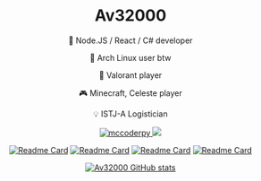 <h1 align="center">Av32000</h1>

<div align="center">

💾 Node.JS / React / C# developer

🩵 Arch Linux user btw
  
🔫 Valorant player

🎮 Minecraft, Celeste player

💡 ISTJ-A Logistician

<a href="https://discord.com/users/593436735380127770"><img src="https://komarev.com/ghpvc/?username=Av32000&style=for-the-badge" alt=mccoderpy> <img src="https://dcbadge.vercel.app/api/shield/593436735380127770" /></a>

[![Readme Card](https://github-readme-stats-seven-blond-59.vercel.app/api/pin/?username=av32000&repo=Clyde-Gateway&theme=visual_studio&bg_color=60,323232,151515)](https://github.com/Av32000/Clyde-Gateway) [![Readme Card](https://github-readme-stats-seven-blond-59.vercel.app/api/pin/?username=av32000&repo=Embed-Builder&theme=visual_studio&bg_color=60,323232,151515)](https://github.com/Av32000/GarticCheat)  [![Readme Card](https://github-readme-stats-seven-blond-59.vercel.app/api/pin/?username=av32000&repo=CodeLyoko-UHC&theme=visual_studio&bg_color=60,323232,151515)](https://github.com/Av32000/CodeLyoko-UHC) [![Readme Card](https://github-readme-stats-seven-blond-59.vercel.app/api/pin/?username=av32000&repo=Finance-Tracker&theme=visual_studio&bg_color=60,323232,151515)](https://github.com/Av32000/Finance-Tracker)

[![Av32000 GitHub stats](https://github-readme-stats-seven-blond-59.vercel.app/api?username=av32000&show_icons=true&theme=visual_studio&bg_color=60,323232,151515&count_private=true&include_all_commits=true)](https://github.com/anuraghazra/github-readme-stats)

</div>
